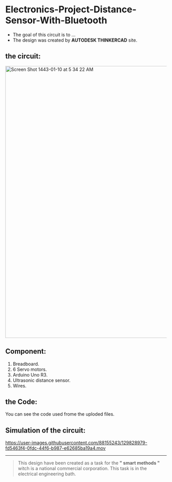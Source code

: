 # Electronics-Project-Distance-Sensor-With-Bluetooth

- The goal of this circuit is to ...
- The design was created by **AUTODESK THINKERCAD** site.

## the circuit:
<img width="846" alt="Screen Shot 1443-01-10 at 5 34 22 AM" src="https://user-images.githubusercontent.com/88155243/129828676-e51ee13e-f617-4a75-b81a-c06019594251.png">


## Component:
1. Breadboard.
2. 6 Servo motors.
3. Arduino Uno R3.
4. Ultrasonic distance sensor.
5. Wires.

## the Code:
You can see the code used frome the uploded files. 

## Simulation of the circuit: 
https://user-images.githubusercontent.com/88155243/129828979-fd5463f4-0fdc-44f6-b987-e62685ba19a4.mov


---

> This design have been created as a task for the **" smart methods "** witch is a national commercial corporation. This task is in the electrical engineering bath.
